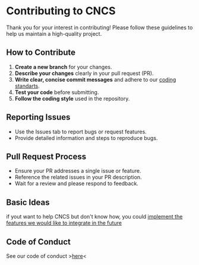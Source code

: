 # Contributing to CNCS

Thank you for your interest in contributing! Please follow these guidelines to help us maintain a high-quality project.

## How to Contribute

1. **Create a new branch** for your changes.
2. **Describe your changes** clearly in your pull request (PR).
3. **Write clear, concise commit messages** and adhere to our [coding standarts](STYLEGUIDE.md).
4. **Test your code** before submitting.
5. **Follow the coding style** used in the repository.

## Reporting Issues

- Use the Issues tab to report bugs or request features.
- Provide detailed information and steps to reproduce bugs.

## Pull Request Process

- Ensure your PR addresses a single issue or feature.
- Reference the related issues in your PR description.
- Wait for a review and please respond to feedback.

## Basic Ideas
if yout want to help CNCS but don't know how, you could [implement the features we would like to integrate in the future](FEATURES_TO_BE_ADDED.md)

## Code of Conduct

See our code of conduct >[here](CODE_OF_CONDUCT.md)<
